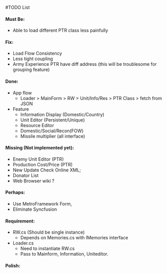 ﻿#TODO List

#### Must Be:
- Able to load different PTR class 
less painfully

#### Fix:
- Load Flow Consistency
- Less tight coupling
- Army Experience PTR have diff address (this will be troublesome for grouping feature)

#### Done:
- App flow
  - Loader > MainForm > RW > Unit/Info/Res > PTR Class > fetch from JSON
- Feature
  - Information Display (Domestic/Country)
  - Unit Editor (Persistent/Unique)
  - Resource Editor
  - Domestic/Social/Recon(FOW)
  - Missile multiplier (all interface)

#### Missing (Not implemented yet):
- Enemy Unit Editor (PTR)
- Production Cost/Price (PTR)
- New Update Check Online XML;
- Donator List
- Web Browser wiki ?

#### Perhaps: 
- Use MetroFramework Form, 
- Eliminate Syncfusion

#### Requirement:
- RW.cs (Should be single instance)
  - Depends on Memories.cs with IMemories interface
- Loader.cs 
  - Need to instantiate RW.cs
  - Pass to Mainform, Information, Uniteditor.
  
#### Polish: